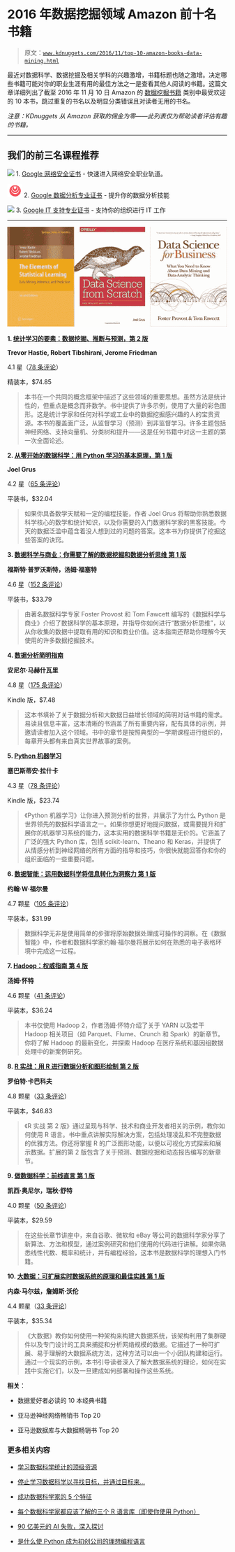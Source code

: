 # 2016 年数据挖掘领域 Amazon 前十名书籍

> 原文：[`www.kdnuggets.com/2016/11/top-10-amazon-books-data-mining.html`](https://www.kdnuggets.com/2016/11/top-10-amazon-books-data-mining.html)

最近对数据科学、数据挖掘及相关学科的兴趣激增，书籍标题也随之激增。决定哪些书籍可能对你的职业生涯有用的最佳方法之一是查看其他人阅读的书籍。这篇文章详细列出了截至 2016 年 11 月 10 日 Amazon 的 [数据挖掘书籍](https://www.amazon.com/Best-Sellers-Books-Data-Mining/zgbs/books/3654/ref=zg_bs_nav_b_3_549646) 类别中最受欢迎的 10 本书，跳过重复的书名以及明显分类错误且对读者无用的书名。

*注意：KDnuggets 从 Amazon 获取的佣金为零——此列表仅为帮助读者评估有趣的书籍。*

* * *

## 我们的前三名课程推荐

![](img/0244c01ba9267c002ef39d4907e0b8fb.png) 1\. [Google 网络安全证书](https://www.kdnuggets.com/google-cybersecurity) - 快速进入网络安全职业轨道。

![](img/e225c49c3c91745821c8c0368bf04711.png) 2\. [Google 数据分析专业证书](https://www.kdnuggets.com/google-data-analytics) - 提升你的数据分析技能

![](img/0244c01ba9267c002ef39d4907e0b8fb.png) 3\. [Google IT 支持专业证书](https://www.kdnuggets.com/google-itsupport) - 支持你的组织进行 IT 工作

* * *

![2016 年亚马逊数据挖掘书籍前十名](img/ba25e4614ea67a75b2e6c39bae168321.png)

**1\. [统计学习的要素：数据挖掘、推断与预测，第 2 版](https://www.amazon.com/Elements-Statistical-Learning-Prediction-Statistics/dp/0387848576/ref=zg_bs_3654_1)**

**Trevor Hastie, Robert Tibshirani, Jerome Friedman**

4.1 星（[78 条评论](https://www.amazon.com/Elements-Statistical-Learning-Prediction-Statistics/dp/0387848576/ref=zg_bs_3654_1#customerReviews)）

精装本，$74.85

> 本书在一个共同的概念框架中描述了这些领域的重要思想。虽然方法是统计性的，但重点是概念而非数学。书中提供了许多示例，使用了大量的彩色图形。这是统计学家和任何对科学或工业中的数据挖掘感兴趣的人的宝贵资源。本书的覆盖面广泛，从监督学习（预测）到非监督学习。许多主题包括神经网络、支持向量机、分类树和提升——这是任何书籍中对这一主题的第一次全面论述。

**2\. [从零开始的数据科学：用 Python 学习的基本原理，第 1 版](https://www.amazon.com/Data-Science-Scratch-Principles-Python/dp/149190142X/ref=zg_bs_3654_2)**

**Joel Grus**

4.2 星（[65 条评论](https://www.amazon.com/Data-Science-Scratch-Principles-Python/dp/149190142X/ref=zg_bs_3654_2#customerReviews)）

平装书，$32.04

> 如果你具备数学天赋和一定的编程技能，作者 Joel Grus 将帮助你熟悉数据科学核心的数学和统计知识，以及你需要的入门数据科学家的黑客技能。今天的数据泛滥中蕴含着没人想到过的问题的答案。这本书为你提供了挖掘这些答案的诀窍。

**3\. [数据科学与商业：你需要了解的数据挖掘和数据分析思维 第 1 版](https://www.amazon.com/Data-Science-Business-Data-Analytic-Thinking/dp/1449361323/ref=zg_bs_3654_3)**

**福斯特·普罗沃斯特，汤姆·福塞特**

4.6 星（[152 条评论](https://www.amazon.com/Data-Science-Business-Data-Analytic-Thinking/dp/1449361323/ref=zg_bs_3654_3#customerReviews)）

平装书，$33.79

> 由著名数据科学专家 Foster Provost 和 Tom Fawcett 编写的《数据科学与商业》介绍了数据科学的基本原理，并指导你如何进行“数据分析思维”，以从你收集的数据中提取有用的知识和商业价值。这本指南还帮助你理解今天使用的许多数据挖掘技术。

**4\. [数据分析简明指南](https://www.amazon.com/Data-Analytics-Made-Accessible-Maheshwari-ebook/dp/B00K2I2JL8/ref=zg_bs_3654_4)**

**安尼尔·马赫什瓦里**

4.8 星（[175 条评论](https://www.amazon.com/Data-Analytics-Made-Accessible-Maheshwari-ebook/dp/B00K2I2JL8/ref=zg_bs_3654_4#customerReviews)）

Kindle 版，$7.48

> 这本书填补了关于数据分析和大数据日益增长领域的简明对话书籍的需求。易读且信息丰富，这本清晰的书涵盖了所有重要内容，配有具体的示例，并邀请读者加入这个领域。书中的章节是按照典型的一学期课程进行组织的，每章开头都有来自真实世界故事的案例。

**5\. [Python 机器学习](https://www.amazon.com/Python-Machine-Learning-Sebastian-Raschka-ebook/dp/B00YSILNL0/ref=zg_bs_3654_5)**

**塞巴斯蒂安·拉什卡**

4.3 星（[78 条评论](https://www.amazon.com/Python-Machine-Learning-Sebastian-Raschka-ebook/dp/B00YSILNL0/ref=zg_bs_3654_5)）

Kindle 版，$23.74

> 《Python 机器学习》让你进入预测分析的世界，并展示了为什么 Python 是世界领先的数据科学语言之一。如果你想更好地提问数据，或需要提升和扩展你的机器学习系统的能力，这本实用的数据科学书籍是无价的。它涵盖了广泛的强大 Python 库，包括 scikit-learn、Theano 和 Keras，并提供了从情感分析到神经网络的所有方面的指导和技巧，你很快就能回答你和你的组织面临的一些重要问题。

**6\. [数据智能：运用数据科学将信息转化为洞察力 第 1 版](https://www.amazon.com/Data-Smart-Science-Transform-Information/dp/111866146X/ref=zg_bs_3654_6)**

**约翰·W·福尔曼**

4.7 颗星（[105 条评论](https://www.amazon.com/Data-Smart-Science-Transform-Information/dp/111866146X/ref=zg_bs_3654_6#customerReviews)）

平装本，$31.99

> 数据科学无非是使用简单的步骤将原始数据处理成可操作的洞察。在《数据智能》中，作者和数据科学家约翰·福尔曼将展示如何在熟悉的电子表格环境中完成这一过程。

**7\. [Hadoop：权威指南 第 4 版](https://www.amazon.com/Hadoop-Definitive-Guide-Tom-White/dp/1491901632/ref=zg_bs_3654_8)**

**汤姆·怀特**

4.6 颗星（[41 条评论](https://www.amazon.com/Hadoop-Definitive-Guide-Tom-White/dp/1491901632/ref=zg_bs_3654_8#customerReviews)）

平装本，$36.24

> 本书仅使用 Hadoop 2，作者汤姆·怀特介绍了关于 YARN 以及若干 Hadoop 相关项目（如 Parquet、Flume、Crunch 和 Spark）的新章节。你将了解 Hadoop 的最新变化，并探索 Hadoop 在医疗系统和基因组数据处理中的新案例研究。

**8\. [R 实战：用 R 进行数据分析和图形绘制 第 2 版](https://www.amazon.com/Action-Data-Analysis-Graphics/dp/1617291382/ref=zg_bs_3654_9)**

**罗伯特·卡巴科夫**

4.8 颗星（[33 条评论](https://www.amazon.com/Action-Data-Analysis-Graphics/dp/1617291382/ref=zg_bs_3654_9#customerReviews)）

平装本，$46.83

> 《R 实战 第 2 版》通过呈现与科学、技术和商业开发者相关的示例，教你如何使用 R 语言。书中重点讲解实际解决方案，包括处理凌乱和不完整数据的优雅方法。你还将掌握 R 的广泛图形功能，以便以可视化方式探索和展示数据。扩展的第 2 版包含了关于预测、数据挖掘和动态报告编写的新章节。

**9\. [做数据科学：前线直言 第 1 版](https://www.amazon.com/Doing-Data-Science-Straight-Frontline/dp/1449358659/ref=zg_bs_3654_10)**

**凯西·奥尼尔，瑞秋·舒特**

4.0 颗星（[50 条评论](https://www.amazon.com/Doing-Data-Science-Straight-Frontline/dp/1449358659/ref=zg_bs_3654_10#customerReviews)）

平装本，$29.59

> 在这些长章节讲座中，来自谷歌、微软和 eBay 等公司的数据科学家分享了新算法、方法和模型，通过案例研究和他们使用的代码进行讲解。如果你熟悉线性代数、概率和统计，并有编程经验，这本书是数据科学的理想入门书籍。

**10\. [大数据：可扩展实时数据系统的原理和最佳实践 第 1 版](https://www.amazon.com/Big-Data-Principles-practices-scalable/dp/1617290343/ref=zg_bs_3654_18)**

**内森·马尔兹，詹姆斯·沃伦**

4.4 颗星（[33 条评论](https://www.amazon.com/Big-Data-Principles-practices-scalable/dp/1617290343/ref=zg_bs_3654_18#customerReviews)）

平装本，$35.34

> 《大数据》教你如何使用一种架构来构建大数据系统，该架构利用了集群硬件以及专门设计的工具来捕捉和分析网络规模的数据。它描述了一种可扩展、易于理解的大数据系统方法，这种方法可以由一个小团队构建和运行。通过一个现实的示例，本书引导读者深入了解大数据系统的理论，如何在实践中实施它们，以及一旦建成如何部署和操作这些系统。

**相关**：

+   数据爱好者必读的 10 本经典书籍

+   亚马逊神经网络畅销书 Top 20

+   亚马逊数据库与大数据畅销书 Top 20

### 更多相关内容

+   [学习数据科学统计的顶级资源](https://www.kdnuggets.com/2021/12/springboard-top-resources-learn-data-science-statistics.html)

+   [停止学习数据科学以寻找目标，并通过目标来…](https://www.kdnuggets.com/2021/12/stop-learning-data-science-find-purpose.html)

+   [成功数据科学家的 5 个特征](https://www.kdnuggets.com/2021/12/5-characteristics-successful-data-scientist.html)

+   [每个数据科学家都应该了解的三个 R 语言库（即使你使用 Python）](https://www.kdnuggets.com/2021/12/three-r-libraries-every-data-scientist-know-even-python.html)

+   [90 亿美元的 AI 失败，深入探讨](https://www.kdnuggets.com/2021/12/9b-ai-failure-examined.html)

+   [是什么使 Python 成为初创公司的理想编程语言](https://www.kdnuggets.com/2021/12/makes-python-ideal-programming-language-startups.html)
